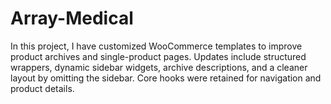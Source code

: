 # Array-Medical
In this project, I have customized WooCommerce templates to improve product archives and single-product pages. Updates include structured wrappers, dynamic sidebar widgets, archive descriptions, and a cleaner layout by omitting the sidebar. Core hooks were retained for navigation and product details.
